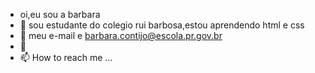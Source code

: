 - oi,eu sou a barbara 
- 👀 sou estudante do colegio rui barbosa,estou aprendendo html e css
- 🌱 meu e-mail e barbara.contijo@escola.pr.gov.br
- 💞️ 
- 📫 How to reach me ...

<!---
contijobarbara/contijobarbara is a ✨ special ✨ repository because its `README.md` (this file) appears on your GitHub profile.
You can click the Preview link to take a look at your changes.
--->
